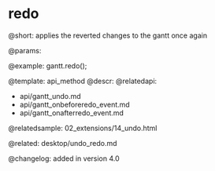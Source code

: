 redo
=============

@short:
	applies the reverted changes to the gantt once again

@params:



@example:
gantt.redo();

@template:	api_method
@descr:
@relatedapi:
- api/gantt_undo.md
- api/gantt_onbeforeredo_event.md
- api/gantt_onafterredo_event.md


@relatedsample:
02_extensions/14_undo.html

@related:
desktop/undo_redo.md

@changelog:
added in version 4.0